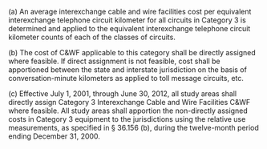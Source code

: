 (a) An average interexchange cable and wire facilities cost per equivalent interexchange telephone circuit kilometer for all circuits in Category 3 is determined and applied to the equivalent interexchange telephone circuit kilometer counts of each of the classes of circuits.

(b) The cost of C&WF applicable to this category shall be directly assigned where feasible. If direct assignment is not feasible, cost shall be apportioned between the state and interstate jurisdiction on the basis of conversation-minute kilometers as applied to toll message circuits, etc.

(c) Effective July 1, 2001, through June 30, 2012, all study areas shall directly assign Category 3 Interexchange Cable and Wire Facilities C&WF where feasible. All study areas shall apportion the non-directly assigned costs in Category 3 equipment to the jurisdictions using the relative use measurements, as specified in § 36.156 (b), during the twelve-month period ending December 31, 2000.

